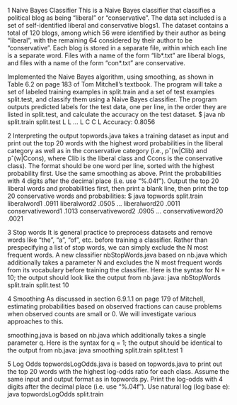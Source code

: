 1 Naive Bayes Classifier
This is a Naive Bayes classifier that classifies a political blog as being “liberal” or “conservative”. The data set included is a set of self-identified liberal and conservative blogs1. The dataset contains a total of 120 blogs, among which 56 were identified by their author as being “liberal”, with the remaining 64 considered by their author to be “conservative”. Each blog is stored in a separate file, within which each line is a separate word. Files with a name of the form “lib*.txt” are liberal blogs, and files with a name of the form “con*.txt” are conservative.

Implemented the Naive Bayes algorithm, using smoothing, as shown in Table 6.2 on page 183 of Tom Mitchell’s textbook. The program will take a set of labeled training examples in split.train and a set of test examples split.test, and classify them using a Naive Bayes classifier. The program outputs predicted labels for the test data, one per line, in the order they are listed in split.test, and calculate the accuracy on the test dataset.
$ java nb split.train split.test
L
L
...
L
C
C
L
Accuracy: 0.8056


2 Interpreting the output
topwords.java takes a training dataset as input and print out the top 20 words with the highest word probabilities in the liberal category as well as in the conservative category (i.e., pˆ(w|Clib) and pˆ(w|Ccons), where Clib is the liberal class and Ccons is the conservative class). The format should be one word per line, sorted with the highest probability first. Use the same smoothing as above. Print the probabilities with 4 digits after the decimal place (i.e. use “%.04f”). Output the top 20 liberal words and probabilities first, then print a blank line, then print the top 20 conservative words and probabilities:
$ java topwords split.train
liberalword1 .0911
liberalword2 .0505
...
liberalword20 .0011
conservativeword1 .1013
conservativeword2 .0905
...
conservativeword20 .0021


3 Stop words
It is general practice to preprocess datasets and remove words like “the”, “a”, “of”, etc. before training a classifier. Rather than prespecifying a list of stop words, we can simply exclude the N most frequent words. A new classifier nbStopWords.java based on nb.java which additionally takes a parameter N and excludes the N most frequent words from its vocabulary before training the classifier. Here is the syntax for N = 10; the output should look like the output from nb.java:
java nbStopWords split.train split.test 10

4 Smoothing
As discussed in section 6.9.1.1 on page 179 of Mitchell, estimating probabilities based on observed fractions can cause problems when observed counts are small or 0. We will investigate various approaches to this.

smoothing.java is based on nb.java which additionally takes a single parameter q.
Here is the syntax for q = 1; the output should be identical to the output from nb.java: java smoothing split.train split.test 1


5 Log Odds
topwordsLogOdds.java is based on topwords.java to print out the top 20 words with the highest log-odds ratio for each class. Assume the same input and output format as in topwords.py. Print the log-odds with 4 digits after the
decimal place (i.e. use “%.04f”). Use natural log (log base e): 
java topwordsLogOdds split.train

